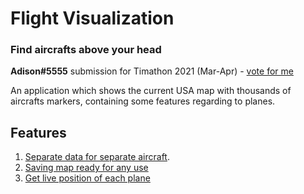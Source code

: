 # Flight Visualization

### Find aircrafts above your head


**Adison#5555** submission for Timathon 2021 (Mar-Apr) - [vote for me](#)

An application which shows the current USA map with
thousands of aircrafts markers, containing some features regarding to planes. 

## Features
1. [Separate data for separate aircraft]().
2. [Saving map ready for any use]()
3. [Get live position of each plane]()

